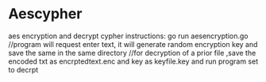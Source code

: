 # Aescypher
aes encryption and decrypt cypher
instructions:
go run aesencryption.go
//program will request enter text, it will generate random encryption key and save the same in the same directory
//for decryption of a prior file ,save the encoded txt as encrptedtext.enc and key as keyfile.key and run program set to decrpt
